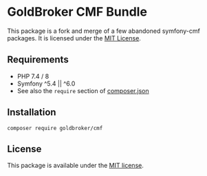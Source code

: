 # GoldBroker CMF Bundle

This package is a fork and merge of a few abandoned symfony-cmf packages. It is licensed
under the [MIT License](LICENSE).

## Requirements

* PHP 7.4 / 8
* Symfony ^5.4 || ^6.0
* See also the `require` section of [composer.json](composer.json)

## Installation

`composer require goldbroker/cmf`

## License

This package is available under the [MIT license](src/Resources/meta/LICENSE).
